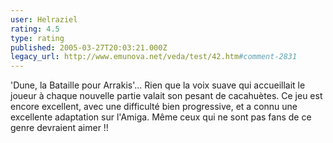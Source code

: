 ```yaml
---
user: Helraziel
rating: 4.5
type: rating
published: 2005-03-27T20:03:21.000Z
legacy_url: http://www.emunova.net/veda/test/42.htm#comment-2831
---
```

'Dune, la Bataille pour Arrakis'... Rien que la voix suave qui accueillait le joueur à chaque nouvelle partie valait son pesant de cacahuètes. Ce jeu est encore excellent, avec une difficulté bien progressive, et a connu une excellente adaptation sur l'Amiga. Même ceux qui ne sont pas fans de ce genre devraient aimer !!
